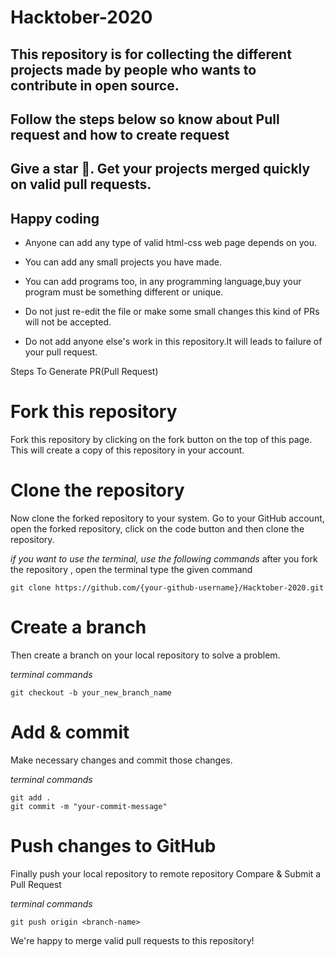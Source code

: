 # Hacktober-2020

## This repository is for collecting the different projects made by people who wants to contribute in open source.

## Follow the steps below so know about Pull request and how to create request

## Give a star 🌟. Get your projects merged quickly on valid pull requests.
## Happy coding

- Anyone can add any type of valid html-css web page depends on you.

- You can add any small projects you have made.

- You can add programs too, in any programming language,buy your program must be something different or unique.

- Do not just re-edit the file or make some small changes this kind of PRs will not be accepted.

- Do not add anyone else's work in this repository.It will leads to failure of your pull request.





Steps To Generate PR(Pull Request)

# Fork this repository

Fork this repository by clicking on the fork button on the top of this page. This will create a copy of this repository in your account.

# Clone the repository

Now clone the forked repository to your system. Go to your GitHub account, open the forked repository, click on the code button and then clone the repository.

*if you want to use the terminal, use the following commands*
after you fork the repository , open the terminal type the given command
```
git clone https://github.com/{your-github-username}/Hacktober-2020.git

```

# Create a branch

Then create a branch on your local repository to solve a problem.

*terminal commands*
```
git checkout -b your_new_branch_name

```

# Add & commit

Make necessary changes and commit those changes.

*terminal commands*
```
git add .
git commit -m "your-commit-message"

```

# Push changes to GitHub

Finally push your local repository to remote repository
Compare & Submit a Pull Request

*terminal commands*
```
git push origin <branch-name>

```

We're happy to merge valid pull requests to this repository!

